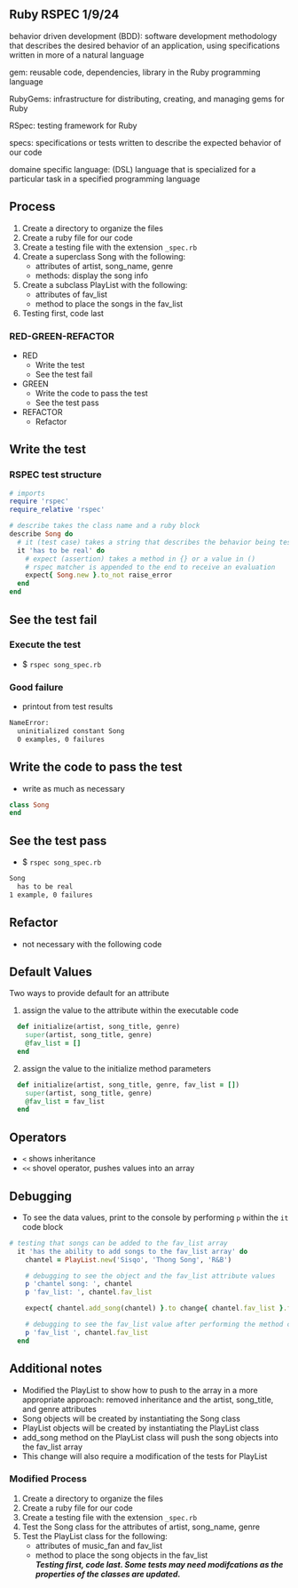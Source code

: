## Ruby RSPEC 1/9/24

behavior driven development (BDD): software development methodology that describes the desired behavior of an application, using specifications written in more of a natural language

gem: reusable code, dependencies, library in the Ruby programming language

RubyGems: infrastructure for distributing, creating, and managing gems for Ruby

RSpec: testing framework for Ruby

specs: specifications or tests written to describe the expected behavior of our code

domaine specific language: (DSL) language that is specialized for a particular task in a specified programming language

## Process
1. Create a directory to organize the files
2. Create a ruby file for our code
3. Create a testing file with the extension `_spec.rb`
4. Create a superclass Song with the following:
    - attributes of artist, song_name, genre
    - methods: display the song info
5. Create a subclass PlayList with the following:
    - attributes of fav_list
    - method to place the songs in the fav_list
6. Testing first, code last
### RED-GREEN-REFACTOR
- RED
  - Write the test
  - See the test fail
- GREEN
  - Write the code to pass the test
  - See the test pass
- REFACTOR
  - Refactor

## Write the test
### RSPEC test structure
```rb
# imports
require 'rspec'
require_relative 'rspec'

# describe takes the class name and a ruby block
describe Song do
  # it (test case) takes a string that describes the behavior being tested and a ruby block
  it 'has to be real' do
    # expect (assertion) takes a method in {} or a value in ()
    # rspec matcher is appended to the end to receive an evaluation
    expect{ Song.new }.to_not raise_error
  end
end
```
## See the test fail
### Execute the test
- $ `rspec song_spec.rb`

### Good failure
- printout from test results
```bash
NameError:
  uninitialized constant Song
  0 examples, 0 failures
```

## Write the code to pass the test
- write as much as necessary
```rb
class Song
end
```
## See the test pass
- $ `rspec song_spec.rb`
```bash
Song
  has to be real
1 example, 0 failures
```

## Refactor
- not necessary with the following code

## Default Values
Two ways to provide default for an attribute  
1. assign the value to the attribute within the executable code
```rb
  def initialize(artist, song_title, genre)
    super(artist, song_title, genre)
    @fav_list = []
  end
```
2. assign the value to the initialize method parameters
```rb
  def initialize(artist, song_title, genre, fav_list = [])
    super(artist, song_title, genre)
    @fav_list = fav_list
  end
```

## Operators
- `<` shows inheritance
- `<<` shovel operator, pushes values into an array

## Debugging
- To see the data values, print to the console by performing `p` within the `it` code block
```rb
# testing that songs can be added to the fav_list array
  it 'has the ability to add songs to the fav_list array' do
    chantel = PlayList.new('Sisqo', 'Thong Song', 'R&B')

    # debugging to see the object and the fav_list attribute values
    p 'chantel song: ', chantel
    p 'fav_list: ', chantel.fav_list

    expect{ chantel.add_song(chantel) }.to change{ chantel.fav_list }.from([]).to([chantel])

    # debugging to see the fav_list value after performing the method call
    p 'fav_list ', chantel.fav_list
  end
```

## Additional notes
- Modified the PlayList to show how to push to the array in a more appropriate approach: removed inheritance and the artist, song_title, and genre attributes
- Song objects will be created by instantiating the Song class
- PlayList objects will be created by instantiating the PlayList class
- add_song method on the PlayList class will push the song objects into the fav_list array
- This change will also require a modification of the tests for PlayList

### Modified Process
1. Create a directory to organize the files
2. Create a ruby file for our code
3. Create a testing file with the extension `_spec.rb`
4. Test the Song class for the attributes of artist, song_name, genre
5. Test the PlayList class for the following:  
    - attributes of music_fan and fav_list
    - method to place the song objects in the fav_list  
***Testing first, code last. Some tests may need modifcations as the properties of the classes are updated.***

